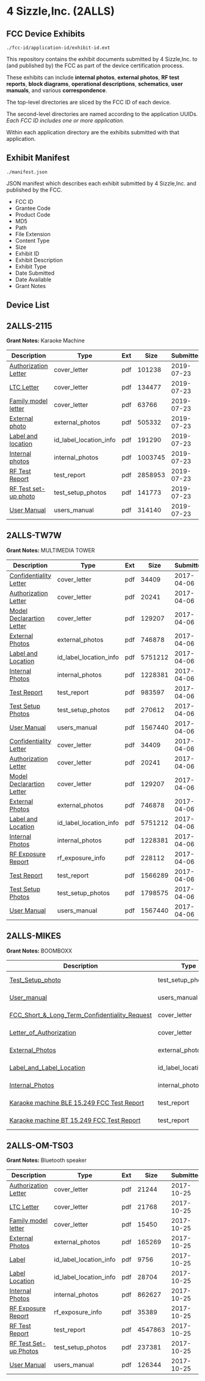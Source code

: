 # 4 Sizzle,Inc. (2ALLS)
## FCC Device Exhibits

```
./fcc-id/application-id/exhibit-id.ext
```

This repository contains the exhibit documents submitted by 4 Sizzle,Inc. to (and published by) the FCC as part of the device certification process.

These exhibits can include **internal photos**, **external photos**, **RF test reports**, **block diagrams**, **operational descriptions**, **schematics**, **user manuals**, and various **correspondence**.

The top-level directories are sliced by the FCC ID of each device.

The second-level directories are named according to the application UUIDs. *Each FCC ID includes one or more application.*

Within each application directory are the exhibits submitted with that application. 

## Exhibit Manifest

```
./manifest.json
```

JSON manifest which describes each exhibit submitted by 4 Sizzle,Inc. and published by the FCC.

- FCC ID
- Grantee Code
- Product Code
- MD5
- Path
- File Extension
- Content Type
- Size
- Exhibit ID
- Exhibit Description
- Exhibit Type
- Date Submitted
- Date Available
- Grant Notes

## Device List
## 2ALLS-2115
**Grant Notes:** Karaoke Machine

| Description | Type | Ext | Size | Submitted | Available |
| ----------- | ---- | --- | ---- | --------- | --------- |
| [Authorization Letter](2ALLS-2115/3bab50b96b65909a221abfc444d02a63/4367627.pdf) | cover_letter | pdf | 101238 | 2019-07-23 | 2019-07-23 |
| [LTC Letter](2ALLS-2115/3bab50b96b65909a221abfc444d02a63/4367628.pdf) | cover_letter | pdf | 134477 | 2019-07-23 | 2019-07-23 |
| [Family model letter](2ALLS-2115/3bab50b96b65909a221abfc444d02a63/4367629.pdf) | cover_letter | pdf | 63766 | 2019-07-23 | 2019-07-23 |
| [External photo](2ALLS-2115/3bab50b96b65909a221abfc444d02a63/4367630.pdf) | external_photos | pdf | 505332 | 2019-07-23 | 2019-07-23 |
| [Label and location](2ALLS-2115/3bab50b96b65909a221abfc444d02a63/4367631.pdf) | id_label_location_info | pdf | 191290 | 2019-07-23 | 2019-07-23 |
| [Internal photos](2ALLS-2115/3bab50b96b65909a221abfc444d02a63/4367632.pdf) | internal_photos | pdf | 1003745 | 2019-07-23 | 2019-07-23 |
| [RF Test Report](2ALLS-2115/3bab50b96b65909a221abfc444d02a63/4367635.pdf) | test_report | pdf | 2858953 | 2019-07-23 | 2019-07-23 |
| [RF Test set-up photo](2ALLS-2115/3bab50b96b65909a221abfc444d02a63/4367636.pdf) | test_setup_photos | pdf | 141773 | 2019-07-23 | 2019-07-23 |
| [User Manual](2ALLS-2115/3bab50b96b65909a221abfc444d02a63/4367637.pdf) | users_manual | pdf | 314140 | 2019-07-23 | 2019-07-23 |
## 2ALLS-TW7W
**Grant Notes:** MULTIMEDIA TOWER

| Description | Type | Ext | Size | Submitted | Available |
| ----------- | ---- | --- | ---- | --------- | --------- |
| [Confidentiality Letter](2ALLS-TW7W/376a1dbd85681af4549da0a829808fff/3347118.pdf) | cover_letter | pdf | 34409 | 2017-04-06 | 2017-04-06 |
| [Authorization Letter](2ALLS-TW7W/376a1dbd85681af4549da0a829808fff/3347119.pdf) | cover_letter | pdf | 20241 | 2017-04-06 | 2017-04-06 |
| [Model Declarartion Letter](2ALLS-TW7W/376a1dbd85681af4549da0a829808fff/3347120.pdf) | cover_letter | pdf | 129207 | 2017-04-06 | 2017-04-06 |
| [External Photos](2ALLS-TW7W/376a1dbd85681af4549da0a829808fff/3347110.pdf) | external_photos | pdf | 746878 | 2017-04-06 | 2017-04-06 |
| [Label and Location](2ALLS-TW7W/376a1dbd85681af4549da0a829808fff/3347122.pdf) | id_label_location_info | pdf | 5751212 | 2017-04-06 | 2017-04-06 |
| [Internal Photos](2ALLS-TW7W/376a1dbd85681af4549da0a829808fff/3347112.pdf) | internal_photos | pdf | 1228381 | 2017-04-06 | 2017-04-06 |
| [Test Report](2ALLS-TW7W/376a1dbd85681af4549da0a829808fff/3347123.pdf) | test_report | pdf | 983597 | 2017-04-06 | 2017-04-06 |
| [Test Setup Photos](2ALLS-TW7W/376a1dbd85681af4549da0a829808fff/3347114.pdf) | test_setup_photos | pdf | 270612 | 2017-04-06 | 2017-04-06 |
| [User Manual](2ALLS-TW7W/376a1dbd85681af4549da0a829808fff/3347116.pdf) | users_manual | pdf | 1567440 | 2017-04-06 | 2017-04-06 |
| [Confidentiality Letter](2ALLS-TW7W/913937649ac2b3946573b508e06dd2c2/3347118.pdf) | cover_letter | pdf | 34409 | 2017-04-06 | 2017-04-06 |
| [Authorization Letter](2ALLS-TW7W/913937649ac2b3946573b508e06dd2c2/3347119.pdf) | cover_letter | pdf | 20241 | 2017-04-06 | 2017-04-06 |
| [Model Declarartion Letter](2ALLS-TW7W/913937649ac2b3946573b508e06dd2c2/3347120.pdf) | cover_letter | pdf | 129207 | 2017-04-06 | 2017-04-06 |
| [External Photos](2ALLS-TW7W/913937649ac2b3946573b508e06dd2c2/3347110.pdf) | external_photos | pdf | 746878 | 2017-04-06 | 2017-04-06 |
| [Label and Location](2ALLS-TW7W/913937649ac2b3946573b508e06dd2c2/3347122.pdf) | id_label_location_info | pdf | 5751212 | 2017-04-06 | 2017-04-06 |
| [Internal Photos](2ALLS-TW7W/913937649ac2b3946573b508e06dd2c2/3347112.pdf) | internal_photos | pdf | 1228381 | 2017-04-06 | 2017-04-06 |
| [RF Exposure Report](2ALLS-TW7W/913937649ac2b3946573b508e06dd2c2/3347154.pdf) | rf_exposure_info | pdf | 228112 | 2017-04-06 | 2017-04-06 |
| [Test Report](2ALLS-TW7W/913937649ac2b3946573b508e06dd2c2/3347151.pdf) | test_report | pdf | 1566289 | 2017-04-06 | 2017-04-06 |
| [Test Setup Photos](2ALLS-TW7W/913937649ac2b3946573b508e06dd2c2/3347143.pdf) | test_setup_photos | pdf | 1798575 | 2017-04-06 | 2017-04-06 |
| [User Manual](2ALLS-TW7W/913937649ac2b3946573b508e06dd2c2/3347116.pdf) | users_manual | pdf | 1567440 | 2017-04-06 | 2017-04-06 |
## 2ALLS-MIKES
**Grant Notes:** BOOMBOXX

| Description | Type | Ext | Size | Submitted | Available |
| ----------- | ---- | --- | ---- | --------- | --------- |
| [Test_Setup_photo](2ALLS-MIKES/5f9b3f52e37b1b1ba54edfe4bc2a7be3/4643371.pdf) | test_setup_photos | pdf | 337405 | 2020-03-10 | 2020-03-10 |
| [User_manual](2ALLS-MIKES/5f9b3f52e37b1b1ba54edfe4bc2a7be3/4643374.pdf) | users_manual | pdf | 1171846 | 2020-03-10 | 2020-03-10 |
| [FCC_Short_&_Long_Term_Confidentiality_Request](2ALLS-MIKES/5f9b3f52e37b1b1ba54edfe4bc2a7be3/4643375.pdf) | cover_letter | pdf | 85445 | 2020-03-10 | 2020-03-10 |
| [Letter_of_Authorization](2ALLS-MIKES/5f9b3f52e37b1b1ba54edfe4bc2a7be3/4643379.pdf) | cover_letter | pdf | 94693 | 2020-03-10 | 2020-03-10 |
| [External_Photos](2ALLS-MIKES/5f9b3f52e37b1b1ba54edfe4bc2a7be3/4643372.pdf) | external_photos | pdf | 818367 | 2020-03-10 | 2020-03-10 |
| [Label_and_Label_Location](2ALLS-MIKES/5f9b3f52e37b1b1ba54edfe4bc2a7be3/4643378.pdf) | id_label_location_info | pdf | 108134 | 2020-03-10 | 2020-03-10 |
| [Internal_Photos](2ALLS-MIKES/5f9b3f52e37b1b1ba54edfe4bc2a7be3/4643373.pdf) | internal_photos | pdf | 3330981 | 2020-03-10 | 2020-03-10 |
| [Karaoke machine BLE 15.249 FCC Test Report](2ALLS-MIKES/5f9b3f52e37b1b1ba54edfe4bc2a7be3/4643376.pdf) | test_report | pdf | 2047724 | 2020-03-10 | 2020-03-10 |
| [Karaoke machine BT 15.249 FCC Test Report](2ALLS-MIKES/5f9b3f52e37b1b1ba54edfe4bc2a7be3/4643377.pdf) | test_report | pdf | 2808078 | 2020-03-10 | 2020-03-10 |
## 2ALLS-OM-TS03
**Grant Notes:** Bluetooth speaker

| Description | Type | Ext | Size | Submitted | Available |
| ----------- | ---- | --- | ---- | --------- | --------- |
| [Authorization Letter](2ALLS-OM-TS03/bc26ff7ba7356666703ca4d1d358b084/3616562.pdf) | cover_letter | pdf | 21244 | 2017-10-25 | 2017-10-25 |
| [LTC Letter](2ALLS-OM-TS03/bc26ff7ba7356666703ca4d1d358b084/3616563.pdf) | cover_letter | pdf | 21768 | 2017-10-25 | 2017-10-25 |
| [Family model letter](2ALLS-OM-TS03/bc26ff7ba7356666703ca4d1d358b084/3616564.pdf) | cover_letter | pdf | 15450 | 2017-10-25 | 2017-10-25 |
| [External Photos](2ALLS-OM-TS03/bc26ff7ba7356666703ca4d1d358b084/3616565.pdf) | external_photos | pdf | 165269 | 2017-10-25 | 2017-10-25 |
| [Label](2ALLS-OM-TS03/bc26ff7ba7356666703ca4d1d358b084/3616567.pdf) | id_label_location_info | pdf | 9756 | 2017-10-25 | 2017-10-25 |
| [Label Location](2ALLS-OM-TS03/bc26ff7ba7356666703ca4d1d358b084/3616569.pdf) | id_label_location_info | pdf | 28704 | 2017-10-25 | 2017-10-25 |
| [Internal Photos](2ALLS-OM-TS03/bc26ff7ba7356666703ca4d1d358b084/3616570.pdf) | internal_photos | pdf | 862627 | 2017-10-25 | 2017-10-25 |
| [RF Exposure Report](2ALLS-OM-TS03/bc26ff7ba7356666703ca4d1d358b084/3616572.pdf) | rf_exposure_info | pdf | 35389 | 2017-10-25 | 2017-10-25 |
| [RF Test Report](2ALLS-OM-TS03/bc26ff7ba7356666703ca4d1d358b084/3616566.pdf) | test_report | pdf | 4547863 | 2017-10-25 | 2017-10-25 |
| [RF Test Set-up Photos](2ALLS-OM-TS03/bc26ff7ba7356666703ca4d1d358b084/3616574.pdf) | test_setup_photos | pdf | 237381 | 2017-10-25 | 2017-10-25 |
| [User Manual](2ALLS-OM-TS03/bc26ff7ba7356666703ca4d1d358b084/3616575.pdf) | users_manual | pdf | 126344 | 2017-10-25 | 2017-10-25 |
